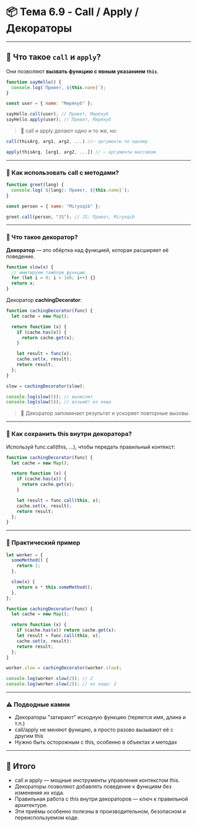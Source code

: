 # 📦 Тема 6.9 - Call / Apply / Декораторы

---

## 🔹 Что такое `call` и `apply`?

Они позволяют **вызвать функцию с явным указанием `this`**.

```javascript
function sayHello() {
  console.log(`Привет, ${this.name}`);
}

const user = { name: "Мирёкуб" };

sayHello.call(user); // Привет, Мирёкуб
sayHello.apply(user); // Привет, Мирёкуб
```

> 📌 call и apply делают одно и то же, но:

```javascript
call(thisArg, arg1, arg2, ...) //— аргументы по одному

apply(thisArg, [arg1, arg2, ...]) // — аргументы массивом
```

---

### 🔹 Как использовать call с методами?

```javascript
function greet(lang) {
  console.log(`${lang}: Привет, ${this.name}`);
}

const person = { name: "Miryoqib" };

greet.call(person, "JS"); // JS: Привет, Miryoqib
```

---

### 🔹 Что такое декоратор?

**Декоратор** — это обёртка над функцией, которая расширяет её поведение.

```javascript
function slow(x) {
  // имитируем тяжёлую функцию
  for (let i = 0; i < 1e6; i++) {}
  return x;
}
```

Декоратор **cachingDecorator**:

```javascript
function cachingDecorator(func) {
  let cache = new Map();

  return function (x) {
    if (cache.has(x)) {
      return cache.get(x);
    }

    let result = func(x);
    cache.set(x, result);
    return result;
  };
}

slow = cachingDecorator(slow);

console.log(slow(5)); // вычислит
console.log(slow(5)); // возьмёт из кеша
```

> 📌 Декоратор запоминает результат и ускоряет повторные вызовы.

---

### 🔹 Как сохранить this внутри декоратора?

Используй func.call(this, ...), чтобы передать правильный контекст:

```javascript
function cachingDecorator(func) {
  let cache = new Map();

  return function (x) {
    if (cache.has(x)) {
      return cache.get(x);
    }

    let result = func.call(this, x);
    cache.set(x, result);
    return result;
  };
}
```

---

### 🔹 Практический пример

```javascript
let worker = {
  someMethod() {
    return 1;
  },

  slow(x) {
    return x * this.someMethod();
  },
};

function cachingDecorator(func) {
  let cache = new Map();

  return function (x) {
    if (cache.has(x)) return cache.get(x);
    let result = func.call(this, x);
    cache.set(x, result);
    return result;
  };
}

worker.slow = cachingDecorator(worker.slow);

console.log(worker.slow(2)); // 2
console.log(worker.slow(2)); // из кеша: 2
```

---

### ⚠️ Подводные камни

- Декораторы "затирают" исходную функцию (теряется имя, длина и т.п.)
- call/apply не меняют функцию, а просто разово вызывают её с другим this
- Нужно быть осторожным с this, особенно в объектах и методах

---

## 🏁 Итого

- call и apply — мощные инструменты управления контекстом this.
- Декораторы позволяют добавлять поведение к функциям без изменения их кода.
- Правильная работа с this внутри декораторов — ключ к правильной архитектуре.
- Эти приёмы особенно полезны в производительном, безопасном и переиспользуемом коде.
